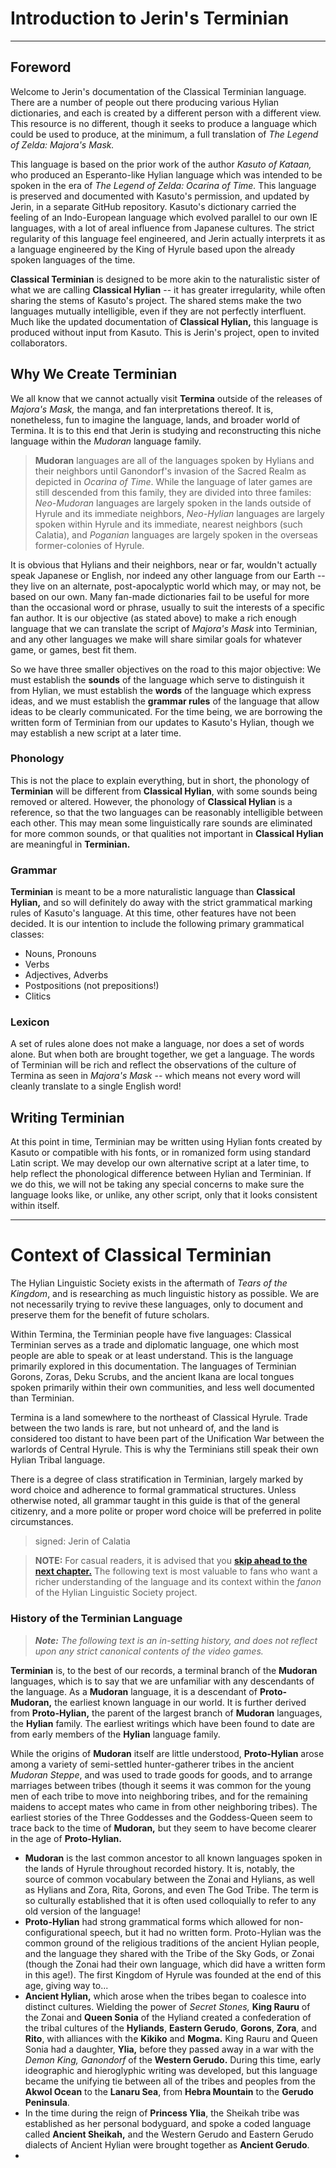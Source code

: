 # Introduction to Jerin's Terminian
---

## Foreword

Welcome to Jerin's documentation of the Classical Terminian language. There are a number of people out there producing various Hylian dictionaries, and each is created by a different person with a different view. This resource is no different, though it seeks to produce a language which could be used to produce, at the minimum, a full translation of _The Legend of Zelda: Majora's Mask._

This language is based on the prior work of the author _Kasuto of Kataan,_ who produced an Esperanto-like Hylian language which was intended to be spoken in the era of _The Legend of Zelda: Ocarina of Time._ This language is preserved and documented with Kasuto's permission, and updated by Jerin, in a separate GitHub repository. Kasuto's dictionary carried the feeling of an Indo-European language which evolved parallel to our own IE languages, with a lot of areal influence from Japanese cultures. The strict regularity of this language feel engineered, and Jerin actually interprets it as a language engineered by the King of Hyrule based upon the already spoken languages of the time.

**Classical Terminian** is designed to be more akin to the naturalistic sister of what we are calling **Classical Hylian** -- it has greater irregularity, while often sharing the stems of Kasuto's project. The shared stems make the two languages mutually intelligible, even if they are not perfectly interfluent. Much like the updated documentation of **Classical Hylian,** this language is produced without input from Kasuto. This is Jerin's project, open to invited collaborators.

## Why We Create Terminian

We all know that we cannot actually visit **Termina** outside of the releases of _Majora's Mask,_ the manga, and fan interpretations thereof. It is, nonetheless, fun to imagine the language, lands, and broader world of Termina. It is to this end that Jerin is studying and reconstructing this niche language within the _Mudoran_ language family.

> **Mudoran** languages are all of the languages spoken by Hylians and their neighbors until Ganondorf's invasion of the Sacred Realm as depicted in _Ocarina of Time_. While the language of later games are still descended from this family, they are divided into three familes: _Neo-Mudoran_ languages are largely spoken in the lands outside of Hyrule and its immediate neighbors, _Neo-Hylian_ languages are largely spoken within Hyrule and its immediate, nearest neighbors (such Calatia), and _Poganian_ languages are largely spoken in the overseas former-colonies of Hyrule.

It is obvious that Hylians and their neighbors, near or far, wouldn't actually speak Japanese or English, nor indeed any other language from our Earth -- they live on an alternate, post-apocalyptic world which may, or may not, be based on our own. Many fan-made dictionaries fail to be useful for more than the occasional word or phrase, usually to suit the interests of a specific fan author. It is our objective (as stated above) to make a rich enough language that we can translate the script of _Majora's Mask_ into Terminian, and any other languages we make will share similar goals for whatever game, or games, best fit them.

So we have three smaller objectives on the road to this major objective: We must establish the **sounds** of the language which serve to distinguish it from Hylian, we must establish the **words** of the language which express ideas, and we must establish the **grammar rules** of the language that allow ideas to be clearly communicated. For the time being, we are borrowing the written form of Terminian from our updates to Kasuto's Hylian, though we may establish a new script at a later time.

### Phonology

This is not the place to explain everything, but in short, the phonology of **Terminian** will be different from **Classical Hylian**, with some sounds being removed or altered. However, the phonology of **Classical Hylian** is a reference, so that the two languages can be reasonably intelligible between each other. This may mean some linguistically rare sounds are eliminated for more common sounds, or that qualities not important in **Classical Hylian** are meaningful in **Terminian.**

### Grammar

**Terminian** is meant to be a more naturalistic language than **Classical Hylian,** and so will definitely do away with the strict grammatical marking rules of Kasuto's language. At this time, other features have not been decided. It is our intention to include the following primary grammatical classes:

+ Nouns, Pronouns
+ Verbs
+ Adjectives, Adverbs
+ Postpositions (not prepositions!)
+ Clitics

### Lexicon

A set of rules alone does not make a language, nor does a set of words alone. But when both are brought together, we get a language. The words of Terminian will be rich and reflect the observations of the culture of Termina as seen in _Majora's Mask_ -- which means not every word will cleanly translate to a single English word!

## Writing Terminian

At this point in time, Terminian may be written using Hylian fonts created by Kasuto or compatible with his fonts, or in romanized form using standard Latin script. We may develop our own alternative script at a later time, to help reflect the phonological difference between Hylian and Terminian. If we do this, we will not be taking any special concerns to make sure the language looks like, or unlike, any other script, only that it looks consistent within itself.

---
# Context of Classical Terminian

The Hylian Linguistic Society exists in the aftermath of _Tears of the Kingdom_, and is researching as much linguistic history as possible. We are not necessarily trying to revive these languages, only to document and preserve them for the benefit of future scholars.

Within Termina, the Terminian people have five languages: Classical Terminian serves as a trade and diplomatic language, one which most people are able to speak or at least understand. This is the language primarily explored in this documentation. The languages of Terminian Gorons, Zoras, Deku Scrubs, and the ancient Ikana are local tongues spoken primarily within their own communities, and less well documented than Terminian.

Termina is a land somewhere to the northeast of Classical Hyrule. Trade between the two lands is rare, but not unheard of, and the land is considered too distant to have been part of the Unification War between the warlords of Central Hyrule. This is why the Terminians still speak their own Hylian Tribal language.

There is a degree of class stratification in Terminian, largely marked by word choice and adherence to formal grammatical structures. Unless otherwise noted, all grammar taught in this guide is that of the general citizenry, and a more polite or proper word choice will be preferred in polite circumstances.

> signed: Jerin of Calatia

> **NOTE:** For casual readers, it is advised that you **[skip ahead to the next chapter.](grammar/basic/02_how_to_speak_and_type)** The following text is most valuable to fans who want a richer understanding of the language and its context within the _fanon_ of the Hylian Linguistic Society project.

### History of the Terminian Language

> _**Note:** The following text is an in-setting history, and does not reflect upon any strict canonical contents of the video games._

**Terminian** is, to the best of our records, a terminal branch of the **Mudoran** languages, which is to say that we are unfamiliar with any descendants of the language. As a **Mudoran** language, it is a descendant of **Proto-Mudoran,** the earliest known language in our world. It is further derived from **Proto-Hylian,** the parent of the largest branch of **Mudoran** languages, the **Hylian** family. The earliest writings which have been found to date are from early members of the **Hylian** language family.

While the origins of **Mudoran** itself are little understood, **Proto-Hylian** arose among a variety of semi-settled hunter-gatherer tribes in the ancient _Mudoran Steppe_, and was used to trade goods for goods, and to arrange marriages between tribes (though it seems it was common for the young men of each tribe to move into neighboring tribes, and for the remaining maidens to accept mates who came in from other neighboring tribes). The earliest stories of the Three Goddesses and the Goddess-Queen seem to trace back to the time of **Mudoran,** but they seem to have become clearer in the age of **Proto-Hylian.**

+ **Mudoran** is the last common ancestor to all known languages spoken in the lands of Hyrule throughout recorded history. It is, notably, the source of common vocabulary between the Zonai and Hylians, as well as Hylians and Zora, Rita, Gorons, and even The God Tribe. The term is so culturally established that it is often used colloquially to refer to any old version of the language!
+ **Proto-Hylian** had strong grammatical forms which allowed for non-configurational speech, but it had no written form. Proto-Hylian was the common ground of the religious traditions of the ancient Hylian people, and the language they shared with the Tribe of the Sky Gods, or Zonai (though the Zonai had their own language, which did have a written form in this age!). The first Kingdom of Hyrule was founded at the end of this age, giving way to...
+ **Ancient Hylian,** which arose when the tribes began to coalesce into distinct cultures. Wielding the power of _Secret Stones,_ **King Rauru** of the Zonai and **Queen Sonia** of the Hyliand created a confederation of the tribal cultures of the **Hyliands**, **Eastern Gerudo**, **Gorons**, **Zora**, and **Rito**, with alliances with the **Kikiko** and **Mogma.** King Rauru and Queen Sonia had a daughter, **Ylia,** before they passed away in a war with the *Demon King, Ganondorf* of the **Western Gerudo.** During this time, early ideographic and hieroglyphic writing was developed, but this language became the unifying tie between all of the tribes and peoples from the **Akwol Ocean** to the **Lanaru Sea**, from **Hebra Mountain** to the **Gerudo Peninsula**.
+ In the time during the reign of **Princess Ylia**, the Sheikah tribe was established as her personal bodyguard, and spoke a coded language called **Ancient Sheikah,** and the Western Gerudo and Eastern Gerudo dialects of Ancient Hylian were brought together as **Ancient Gerudo**.
+ 